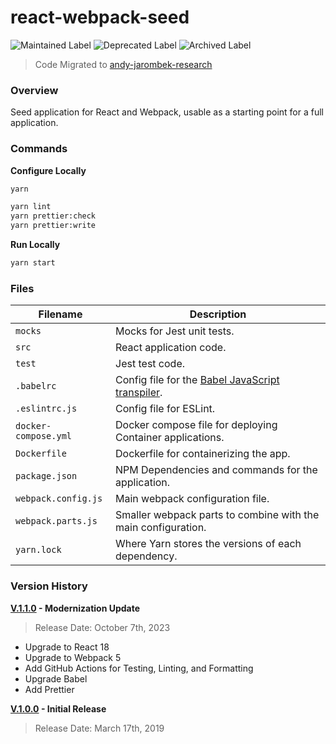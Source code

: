 # react-webpack-seed

![Maintained Label](https://img.shields.io/badge/Maintained-No-red?style=for-the-badge)
![Deprecated Label](https://img.shields.io/badge/Deprecated-Yes-lightgray?style=for-the-badge)
![Archived Label](https://img.shields.io/badge/Archived-Yes-lightgray?style=for-the-badge)

> Code Migrated to [andy-jarombek-research](https://github.com/AJarombek/andy-jarombek-research)

### Overview

Seed application for React and Webpack, usable as a starting point for a full application.

### Commands

**Configure Locally**

```bash
yarn

yarn lint
yarn prettier:check
yarn prettier:write
```

**Run Locally**

```bash
yarn start
```

### Files

| Filename             | Description                                                                                                 |
|----------------------|-------------------------------------------------------------------------------------------------------------|
| `mocks`              | Mocks for Jest unit tests.                                                                                  |
| `src`                | React application code.                                                                                     |
| `test`               | Jest test code.                                                                                             |
| `.babelrc`           | Config file for the [Babel JavaScript transpiler](https://jarombek.com/blog/nov-10-2017-es6-modules-babel). |
| `.eslintrc.js`       | Config file for ESLint.                                                                                     |
| `docker-compose.yml` | Docker compose file for deploying Container applications.                                                   |
| `Dockerfile`         | Dockerfile for containerizing the app.                                                                      |
| `package.json`       | NPM Dependencies and commands for the application.                                                          |
| `webpack.config.js`  | Main webpack configuration file.                                                                            |
| `webpack.parts.js`   | Smaller webpack parts to combine with the main configuration.                                               |
| `yarn.lock`          | Where Yarn stores the versions of each dependency.                                                          |

### Version History

**[V.1.1.0](https://github.com/AJarombek/react-webpack-seed/tree/v1.1.0) - Modernization Update**

> Release Date: October 7th, 2023

* Upgrade to React 18
* Upgrade to Webpack 5
* Add GitHub Actions for Testing, Linting, and Formatting
* Upgrade Babel
* Add Prettier

**[V.1.0.0](https://github.com/AJarombek/react-webpack-seed/tree/v1.0.0) - Initial Release**

> Release Date: March 17th, 2019
